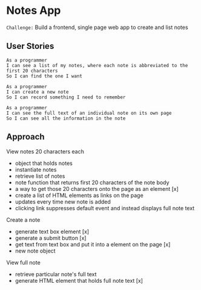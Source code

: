 # Notes App
`Challenge:` Build a frontend, single page web app to create and list notes

## User Stories
```
As a programmer
I can see a list of my notes, where each note is abbreviated to the first 20 characters
So I can find the one I want

As a programmer
I can create a new note
So I can record something I need to remember

As a programmer
I can see the full text of an individual note on its own page
So I can see all the information in the note
```

## Approach

View notes 20 characters each

- object that holds notes
- instantiate notes
- retrieve list of notes
- note function that returns first 20 characters of the note body
- a way to get those 20 characters onto the page as an element [x]
- create a list of HTML elements as links on the page
- updates every time new note is added
- clicking link suppresses default event and instead displays full note text

Create a note

- generate text box element [x]
- generate a submit button [x]
- get text from text box and put it into a element on the page [x]
- new note object

View full note

- retrieve particular note's full text
- generate HTML element that holds full note text [x]
